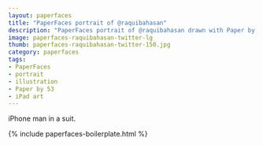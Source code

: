 ```yaml
---
layout: paperfaces
title: "PaperFaces portrait of @raquibahasan"
description: "PaperFaces portrait of @raquibahasan drawn with Paper by 53 on an iPad."
image: paperfaces-raquibahasan-twitter-lg
thumb: paperfaces-raquibahasan-twitter-150.jpg
category: paperfaces
tags: 
- PaperFaces
- portrait
- illustration
- Paper by 53
- iPad art
---
```


iPhone man in a suit.

{% include paperfaces-boilerplate.html %}